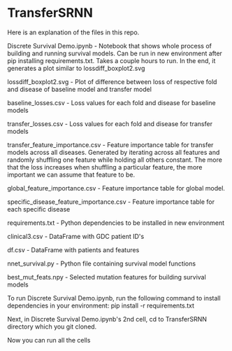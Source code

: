 # TransferSRNN

Here is an explanation of the files in this repo.

Discrete Survival Demo.ipynb - Notebook that shows whole process of building and running survival models. Can be run in new environment after pip installing requirements.txt. Takes a couple hours to run. In the end, it generates a plot similar to lossdiff_boxplot2.svg

lossdiff_boxplot2.svg - Plot of difference between loss of respective fold and disease of baseline model and transfer model

baseline_losses.csv - Loss values for each fold and disease for baseline models

transfer_losses.csv - Loss values for each fold and disease for transfer models

transfer_feature_importance.csv - Feature importance table for transfer models across all diseases. Generated by iterating across all features and randomly shuffling one feature while holding all others constant. The more that the loss increases when shuffling a particular feature, the more important we can assume that feature to be.

global_feature_importance.csv - Feature importance table for global model.

specific_disease_feature_importance.csv - Feature importance table for each specific disease

requirements.txt - Python dependencies to be installed in new environment

clinical3.csv - DataFrame with GDC patient ID's

df.csv - DataFrame with patients and features

nnet_survival.py - Python file containing survival model functions

best_mut_feats.npy - Selected mutation features for building survival models



To run Discrete Survival Demo.ipynb, run the following command to install dependencies in your environment:
pip install -r requirements.txt

Next, in Discrete Survival Demo.ipynb's 2nd cell, cd to TransferSRNN directory which you git cloned.

Now you can run all the cells

